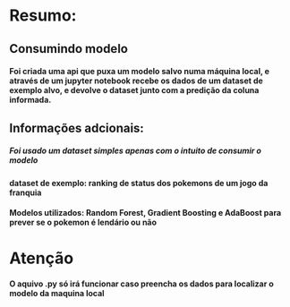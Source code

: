 # Resumo:
## Consumindo modelo
#### Foi criada uma api que puxa um modelo salvo numa máquina local, e através de um jupyter notebook recebe os dados de um dataset **de exemplo** alvo, e devolve o dataset junto com a predição da coluna informada.


## Informações adcionais:
##### Foi usado um dataset simples apenas com o intuito de consumir o modelo
#### dataset de exemplo: ranking de status dos pokemons de um jogo da franquia
#### Modelos utilizados: Random Forest, Gradient Boosting e AdaBoost para prever se o pokemon é lendário ou não


# **Atenção**
#### O aquivo .py só irá funcionar caso preencha os dados para localizar o modelo da maquina local

